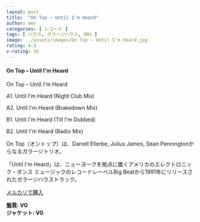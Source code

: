 ```yaml
---
layout: post
title:  "On Top – Until I'm Heard"
author: mmr
categories: [ レコード ]
tags: [ ハウス, ガラージハウス, 90s ]
image: ../assets/images/On Top – Until I'm Heard.jpg
rating: 4.5
v-rating: VG
---
```


#### On Top – Until I'm Heard

On Top – Until I'm Heard

A1. Until I'm Heard (Night Club Mix)

A2. Until I'm Heard (Brakedown Mix)

B1. Until I'm Heard (Till I'm Dubbed)

B2. Until I'm Heard (Radio Mix)

On Top（オントップ）は、Darrell Ellerbe, Julius James, Sean Penningtonからなるガラージトリオ。

「Until I'm Heard」は、ニューヨークを拠点に置くアメリカのエレクトロニック・ダンス ミュージックのレコードレーベルBig Beatから1991年にリリースされたガラージハウストラック。

[メルカリで購入](https://jp.mercari.com/item/m58755691965?afid=6142608987)

<div class="mt-4 mb-4 d-flex align-items-center">
<strong class="mr-1">盤質: VG</strong>
</div>
<div class="mt-4 mb-4 d-flex align-items-center">
<strong class="mr-1">ジャケット: VG</strong>
</div>
